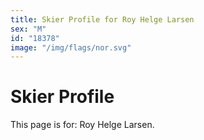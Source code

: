 ```yaml
---
title: Skier Profile for Roy Helge Larsen
sex: "M"
id: "18378"
image: "/img/flags/nor.svg" 
---
```


# Skier Profile

This page is for: Roy Helge Larsen.
    